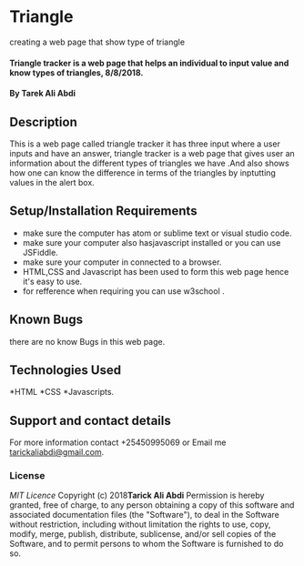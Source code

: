 # Triangle
creating a web page that show type of triangle
#### Triangle tracker is a web page that helps an individual to input value and know types of triangles, 8/8/2018.
#### By **Tarek Ali Abdi**
## Description
This is a web page called triangle tracker it has three input where a user inputs and have an answer, triangle tracker is a web page that gives user an information about the different types of triangles we have .And also shows how one can know the difference in terms of the triangles by inptutting values in the alert box. 
## Setup/Installation Requirements
* make sure the computer has atom or sublime text or visual studio code.
* make sure your computer also hasjavascript installed or you can use JSFiddle.
* make sure your computer in connected to a browser.
* HTML,CSS and Javascript has been used to form this web page hence it's easy to use.
* for refference when requiring you can use w3school .

## Known Bugs
there are no know Bugs in this web page.
## Technologies Used
*HTML
*CSS
*Javascripts.
## Support and contact details
For more information contact +25450995069 or Email me tarickaliabdi@gmail.com.
### License
*MIT Licence*
Copyright (c) 2018**Tarick Ali Abdi**
Permission is hereby granted, free of charge, to any person obtaining a copy of this software and associated documentation files (the "Software"), to deal in the Software without restriction, including without limitation the rights to use, copy, modify, merge, publish, distribute, sublicense, and/or sell copies of the Software, and to permit persons to whom the Software is furnished to do so.
